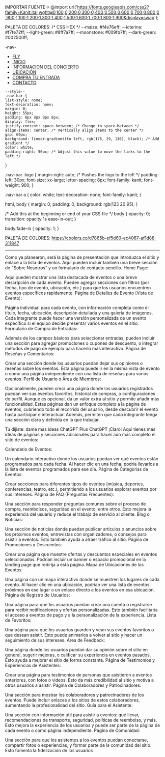 IMPORTAR FUENTE->
@import url('https://fonts.googleapis.com/css2?family=Kanit:ital,wght@0,100;0,200;0,300;0,400;0,500;0,600;0,700;0,800;0,900;1,100;1,200;1,300;1,400;1,500;1,600;1,700;1,800;1,900&display=swap');


PALETA DE COLORES:
/* CSS HEX */
--maize: #f4e76eff;
--icterine: #f7fe72ff;
--light-green: #8ff7a7ff;
--moonstone: #009fb7ff;
--dark-green: #002500ff;

-nav-
      <nav>
        <ul class="nav-bar" class="text">
            <li class="logo"><a href="#">FLY</a></li>
            <li class="ul-element"><a href="#">INICIO</a></li>
            <li class="ul-element"><a href="#quien-soy">INFORMACION DEL CONCIERTO</a></li>
            <li class="ul-element"><a href="#mis-proyectos"> UBICACIÓN</a></li>
            <li class="ul-element"><a href="#educacion">COMPRA TU ENTRADA</a></li>
            <li class="ul-element"><a href="#contactame">CONTACTO</a></li>
        </ul>
    </nav>

    --style--
    .nav-bar {
    list-style: none;
    text-decoration: none;
    margin: 0;
    height: 55px;
    padding: 8px 8px 8px 8px;
    display: flex; 
    justify-content: space-between; /* Change to space-between */
    align-items: center; /* Vertically align items to the center */
    gap: 60px;
    background: linear-gradient(to left, rgb(175, 29, 136), black); /* Add gradient */
    color: white;
    padding-right: 50px; /* Adjust this value to move the links to the left */
}

.nav-bar .logo {
    margin-right: auto; /* Pushes the logo to the left */
    padding-left: 30px;
    font-size: xx-large;
    letter-spacing: 8px;
    font-family: kanit;
    font-weight: 900;
}

.nav-bar a {
    color: white;
    text-decoration: none;
    font-family: kanit;
}

html, body {
    margin: 0;
    padding: 0;
    background: rgb(123 20 95);
}

/* Add this at the beginning or end of your CSS file */
body {
    opacity: 0;
    transition: opacity 1s ease-in-out;
}

body.fade-in {
    opacity: 1;
}

PALETA DE COLORES:
https://coolors.co/d7865b-ef5d60-ec4067-af1d88-311847

---

Como ya planearon, será la página de presentación que introduzca el sitio y enlace a la lista de eventos. Aquí pueden incluir también una breve sección de "Sobre Nosotros" y un formulario de contacto sencillo.
Home Page:

Aquí pueden mostrar una lista destacada de eventos o una breve descripción de cada evento. Pueden agregar secciones con filtros (por fecha, tipo de evento, ubicación, etc.) para que los usuarios encuentren eventos específicos rápidamente.
Página de Detalles de Evento (Vista de Evento):

Página individual para cada evento, con información completa como el título, fecha, ubicación, descripción detallada y una galería de imágenes.
Cada integrante puede hacer una versión personalizada de un evento específico si el equipo decide presentar varios eventos en el sitio.
Formulario de Compra de Entradas:

Además de los campos básicos para seleccionar entradas, pueden incluir una sección para agregar promociones o cupones de descuento, o integrar métodos de pago de ejemplo para hacerlo más interactivo.
Página de Reseñas y Comentarios:

Crear una sección donde los usuarios puedan dejar sus opiniones o reseñas sobre los eventos. Esta página puede ir en la misma vista de evento o como una página independiente con una lista de reseñas para varios eventos.
Perfil de Usuario o Área de Miembros:

Opcionalmente, pueden crear una página donde los usuarios registrados puedan ver sus eventos favoritos, historial de compras, o configuraciones de perfil. Aunque es opcional, da un valor extra al sitio y permite añadir más funcionalidad.
Estas páginas dan un enfoque completo a la página de eventos, cubriendo todo el recorrido del usuario, desde descubrir el evento hasta participar e interactuar. Además, permiten que cada integrante tenga una sección clara y definida en la que trabajar.






Tú dijiste:
dame mas ideas
ChatGPT Plus
ChatGPT
¡Claro! Aquí tienes más ideas de páginas y secciones adicionales para hacer aún más completo el sitio de eventos:

Calendario de Eventos:

Un calendario interactivo donde los usuarios puedan ver qué eventos están programados para cada fecha. Al hacer clic en una fecha, podría llevarlos a la lista de eventos programados para ese día.
Página de Categorías de Eventos:

Crear secciones para diferentes tipos de eventos (música, deportes, conferencias, teatro, etc.), permitiendo a los usuarios explorar eventos por sus intereses.
Página de FAQ (Preguntas Frecuentes):

Una sección para responder preguntas comunes sobre el proceso de compra, reembolsos, seguridad en el evento, entre otros. Esto mejora la experiencia del usuario y reduce el trabajo de servicio al cliente.
Blog o Noticias:

Una sección de noticias donde puedan publicar artículos o anuncios sobre los próximos eventos, entrevistas con organizadores, o consejos para asistir a eventos. Esto también ayuda a atraer tráfico al sitio.
Página de Promociones y Descuentos:

Crear una página que muestre ofertas y descuentos especiales en eventos seleccionados. Podrían incluir un banner o espacio promocional en la landing page que redirija a esta página.
Mapa de Ubicaciones de los Eventos:

Una página con un mapa interactivo donde se muestren los lugares de cada evento. Al hacer clic en una ubicación, podrían ver una lista de eventos próximos en ese lugar o un enlace directo a los eventos en esa ubicación.
Página de Registro de Usuarios:

Una página para que los usuarios puedan crear una cuenta o registrarse para recibir notificaciones y ofertas personalizadas. Esto también facilitaría el acceso a eventos de pago y a la personalización de la experiencia.
Lista de Favoritos:

Una página para que los usuarios guarden y vean sus eventos favoritos o que desean asistir. Esto puede animarlos a volver al sitio y hacer un seguimiento de sus intereses.
Área de Feedback:

Una página donde los usuarios puedan dar su opinión sobre el sitio en general, sugerir mejoras, o calificar su experiencia en eventos pasados. Esto ayuda a mejorar el sitio de forma constante.
Página de Testimonios y Experiencias de Asistentes:

Crear una página para testimonios de personas que asistieron a eventos anteriores, con fotos o videos. Esto da más credibilidad al sitio y motiva a otros usuarios a asistir.
Página de Colaboradores y Patrocinadores:

Una sección para mostrar los colaboradores y patrocinadores de los eventos. Puede incluir enlaces a los sitios de estos colaboradores, aumentando la profesionalidad del sitio.
Guía para el Asistente:

Una sección con información útil para asistir a eventos: qué llevar, recomendaciones de transporte, seguridad, políticas de reembolso, y más. Esto mejora la experiencia de los usuarios y puede ser parte de la página de cada evento o como página independiente.
Página de Comunidad:

Una sección para que los asistentes a los eventos puedan conectarse, compartir fotos o experiencias, y formar parte de la comunidad del sitio. Esto fomenta la fidelización de los usuarios
